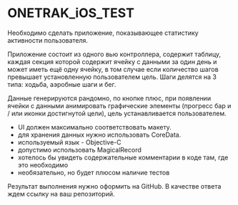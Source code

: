 # ONETRAK_iOS_TEST

Необходимо сделать приложение, показывающее статистику активности пользователя.

Приложение состоит из одного вью контроллера, содержит таблицу, каждая секция которой содержит ячейку с данными за один день и может иметь ещё одну ячейку, в том случае если количество шагов превышает установленную пользователем цель. Шаги делятся на 3 типа: ходьба, аэробные шаги и бег.

Данные генерируются рандомно, по кнопке плюс, при появлении ячейки с данными анимировать графические элементы (прогресс бар и / или иконки достигнутой цели), цель устанавливается пользователем.

- UI должен максимально соответствовать макету.
- для хранения данных нужно использовать CoreData.
- используемый язык - Objective-C
- допустимо использовать MagicalRecord
- хотелось бы увидеть содержательные комментарии в коде там, где это необходимо
- необязательно, но будет плюсом наличие тестов

Результат выполнения нужно оформить на GitHub. В качестве ответа ждем ссылку на ваш репозиторий.

